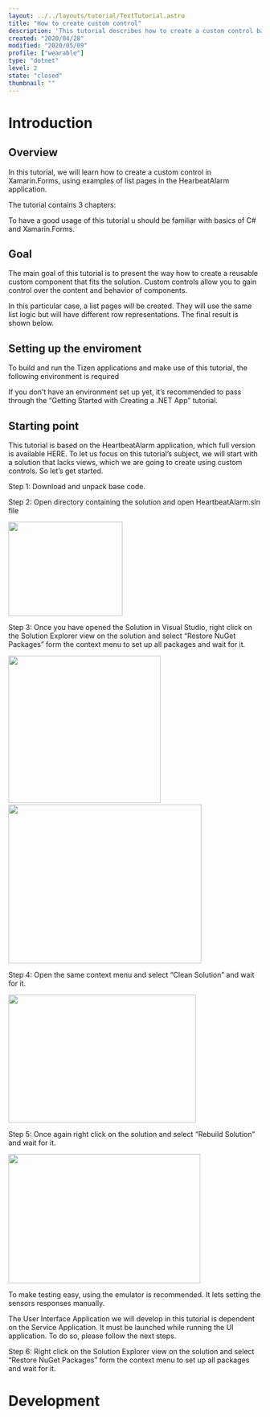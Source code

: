 ```yaml
---
layout: ../../layouts/tutorial/TextTutorial.astro
title: "How to create custom control"
description: 'This tutorial describes how to create a custom control based on the "HeartbeatAlarm" application'
created: "2020/04/28"
modified: "2020/05/09"
profile: ["wearable"]
type: "dotnet"
level: 2
state: "closed"
thumbnail: ""
---
```


#

# Introduction

## Overview

In this tutorial, we will learn how to create a custom control in Xamarin.Forms, using examples of list pages in the HearbeatAlarm application.

The tutorial contains 3 chapters:

To have a good usage of this tutorial u should be familiar with basics of C# and Xamarin.Forms.

## Goal

The main goal of this tutorial is to present the way how to create a reusable custom component that fits the solution. Custom controls allow you to gain control over the content and behavior of components.

In this particular case, a list pages will be created. They will use the same list logic but will have different row representations. The final result is shown below.

## Setting up the enviroment

To build and run the Tizen applications and make use of this tutorial, the following environment is required

If you don’t have an environment set up yet, it’s recommended to pass through the “Getting Started with Creating a .NET App” tutorial.

## Starting point

This tutorial is based on the HeartbeatAlarm application, which full version is available HERE. To let us focus on this tutorial’s subject, we will start with a solution that lacks views, which we are going to create using custom controls. So let’s get started.

Step 1: Download and unpack base code.

Step 2: Open directory containing the solution and open HeartbeatAlarm.sln file

<img src="/TizenSchool/assets/images/tutorials/190/directory.PNG" style="height:187px; width:227px"/>

Step 3: Once you have opened the Solution in Visual Studio, right click on the Solution Explorer view on the solution and select “Restore NuGet Packages” form the context menu to set up all packages and wait for it.

<img src="/TizenSchool/assets/images/tutorials/190/Solution.png" style="height:293px; width:303px"/>
 
<img src="/TizenSchool/assets/images/tutorials/190/RestoreNuGetPackages.png" style="height:316px; width:384px"/>

Step 4: Open the same context menu and select “Clean Solution” and wait for it.

<img src="/TizenSchool/assets/images/tutorials/190/CleanSolution.png" style="height:255px; width:373px"/>

Step 5: Once again right click on the solution and select “Rebuild Solution” and wait for it.

<img src="/TizenSchool/assets/images/tutorials/190/RebuildSolution.png" style="height:257px; width:382px"/>

To make testing easy, using the emulator is recommended. It lets setting the sensors responses manually.

The User Interface Application we will develop in this tutorial is dependent on the Service Application. It must be launched while running the UI application. To do so, please follow the next steps.

Step 6: Right click on the Solution Explorer view on the solution and select “Restore NuGet Packages” form the context menu to set up all packages and wait for it.

# Development
